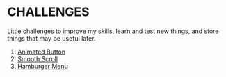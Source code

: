 # CHALLENGES

Little challenges to improve my skills, learn and test new things, and store things that may be useful later.

1. [Animated Button](/animated-button/)
2. [Smooth Scroll](/smooth-scroll/)
3. [Hamburger Menu](/hamburger-menu/)